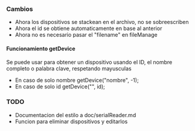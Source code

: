 ### Cambios

- Ahora los dispositivos se stackean en el archivo, no se sobreescriben
- Ahora el id se obtiene automaticamente en base al anterior
- Ahora no es necesario pasar el "filename" en fileManage

#### Funcionamiento getDevice

Se puede usar para obtener un dispositivo usando el ID, el nombre completo o palabra clave, respetando mayusculas

- En caso de solo nombre
  getDevice("nombre", -1);
- En caso de solo id
  getDevice("", id);

### TODO

- Documentacion del estilo a doc/serialReader.md
- Funcion para eliminar dispositivos y editarlos
